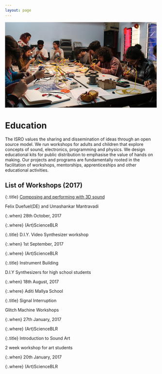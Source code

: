```yaml
---
layout: page
---
```


![Physical Computing Workshop](/assets/img/isro-physical-computing-workshop.jpg)

# Education
The ISRO values the sharing and dissemination of ideas through an open source model. We run workshops for adults and children that explore concepts of sound, electronics, programming and physics. We design educational kits for public distribution to emphasise the value of hands on making. Our projects and programs are fundamentally rooted in the facilitation of workshops, mentorships, apprenticeships and other educational activities.

## List of Workshops (2017)

{:.title}
[Composing and performing with 3D sound](/3dsoundworkshop.html)

Felix Duefuel(DE) and Umashankar Mantravadi

{:.when}
28th October, 2017

{:.where}
(Art)ScienceBLR


{:.title}
D.I.Y. Video Synthesizer workshop

{:.when}
1st September, 2017

{:.where}
(Art)ScienceBLR


{:.title}
Instrument Building

D.I.Y Synthesizers for high school students

{:.when}
18th August, 2017

{:.where}
Aditi Mallya School


{:.title}
Signal Interruption

Glitch Machine Workshops

{:.when}
27th January, 2017

{:.where}
(Art)ScienceBLR


{:.title}
Introduction to Sound Art

2 week workshop for art students

{:.when}
20th January, 2017

{:.where}
(Art)ScienceBLR

